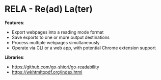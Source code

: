 # RELA - Re(ad) La(ter)

**Features**:
- Export webpages into a reading mode format
- Save exports to one or more output destinations
- Process multiple webpages simultaneously
- Operate via CLI or a web app, with potential Chrome extension support

**Libraries**:
- https://github.com/go-shiori/go-readability
- https://wkhtmltopdf.org/index.html
